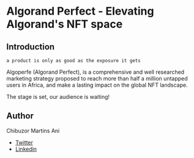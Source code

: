 # Algorand Perfect - Elevating Algorand's NFT space

## Introduction

```a product is only as good as the exposure it gets``` 

Algoperfe (Algorand Perfect), is a comprehensive and well researched marketing strategy proposed to reach more than half a million untapped users in Africa, and make a lasting impact on the global NFT landscape. 

The stage is set, our audience is waiting!

## Author
Chibuzor Martins Ani
- [Twitter](https://twitter.com/ChibuzorAni5)
- [Linkedin](https://www.linkedin.com/in/chibuzor-ani-38a449173)
